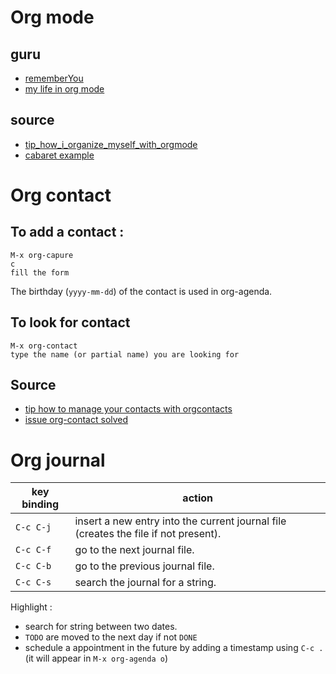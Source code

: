 # Org mode

## guru
- [rememberYou](https://github.com/rememberYou/.emacs.d)
- [my life in org mode](https://karl-voit.at/orgmode/)

## source
- [tip_how_i_organize_myself_with_orgmode](https://www.reddit.com/r/emacs/comments/9ajxqj/tip_how_i_organize_myself_with_orgmode/)
- [cabaret example](https://karl-voit.at/2016/12/18/org-depend/)

# Org contact

## To add a contact :

```text
M-x org-capure
c
fill the form
```

The birthday (`yyyy-mm-dd`) of the contact is used in org-agenda.

## To look for contact

```text
M-x org-contact
type the name (or partial name) you are looking for
```

## Source

- [tip how to manage your contacts with orgcontacts](https://www.reddit.com/r/emacs/comments/8toivy/tip_how_to_manage_your_contacts_with_orgcontacts/)  
- [issue org-contact solved](https://github.com/rememberYou/.emacs.d/issues/4)  

# Org journal

| key binding | action                                                                              |
|-------------|-------------------------------------------------------------------------------------|
| `C-c C-j`   | insert a new entry into the current journal file (creates the file if not present). |
| `C-c C-f`   | go to the next journal file.                                                        |
| `C-c C-b`   | go to the previous journal file.                                                    |
| `C-c C-s`   | search the journal for a string.                                                    |

Highlight :

- search for string between two dates.
- `TODO` are moved to the next day if not `DONE`
- schedule a appointment in the future by adding a timestamp using `C-c .` (it will appear in `M-x org-agenda o`)
